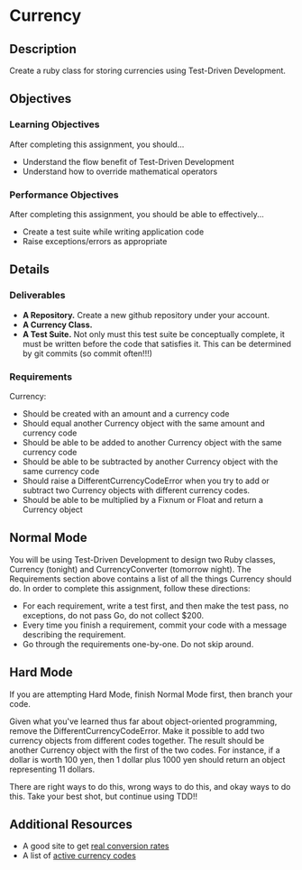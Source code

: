 # Currency

## Description

Create a ruby class for storing currencies using Test-Driven Development.

## Objectives

### Learning Objectives

After completing this assignment, you should...

* Understand the flow benefit of Test-Driven Development
* Understand how to override mathematical operators

### Performance Objectives

After completing this assignment, you should be able to effectively...

* Create a test suite while writing application code
* Raise exceptions/errors as appropriate

## Details

### Deliverables

* **A Repository.** Create a new github repository under your account.
* **A Currency Class.**
* **A Test Suite.** Not only must this test suite be conceptually complete, it must be written before the code that satisfies it.  This can be determined by git commits (so commit often!!!)

### Requirements

Currency:

* Should be created with an amount and a currency code
* Should equal another Currency object with the same amount and currency code
* Should be able to be added to another Currency object with the same currency code
* Should be able to be subtracted by another Currency object with the same currency code
* Should raise a DifferentCurrencyCodeError when you try to add or subtract two Currency objects with different currency codes.
* Should be able to be multiplied by a Fixnum or Float and return a Currency object

## Normal Mode

You will be using Test-Driven Development to design two Ruby classes, Currency (tonight) and CurrencyConverter (tomorrow night). The Requirements section above contains a list of all the things Currency should do. In order to complete this assignment, follow these directions:

* For each requirement, write a test first, and then make the test pass, no exceptions, do not pass Go, do not collect $200.
* Every time you finish a requirement, commit your code with a message describing the requirement.
* Go through the requirements one-by-one. Do not skip around.

## Hard Mode

If you are attempting Hard Mode, finish Normal Mode first, then branch your code.  

Given what you've learned thus far about object-oriented programming, remove the DifferentCurrencyCodeError. Make it possible to add two currency objects from different codes together.  The result should be another Currency object with the first of the two codes.  For instance, if a dollar is worth 100 yen, then 1 dollar plus 1000 yen should return an object representing 11 dollars.

There are right ways to do this, wrong ways to do this, and okay ways to do this.  Take your best shot, but continue using TDD!!

## Additional Resources

* A good site to get [real conversion rates](http://www.xe.com/currencyconverter/#rates)
* A list of [active currency codes](https://en.wikipedia.org/wiki/ISO_4217#Active_codes)
